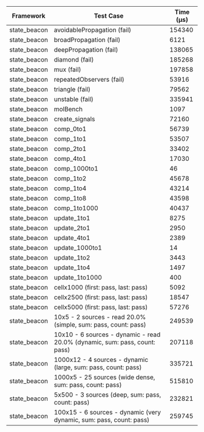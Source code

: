 | Framework | Test Case | Time (μs) |
| --- | --- | --- |
| state_beacon | avoidablePropagation (fail) | 154340 |
| state_beacon | broadPropagation (fail) | 6121 |
| state_beacon | deepPropagation (fail) | 138065 |
| state_beacon | diamond (fail) | 185268 |
| state_beacon | mux (fail) | 197858 |
| state_beacon | repeatedObservers (fail) | 53916 |
| state_beacon | triangle (fail) | 79562 |
| state_beacon | unstable (fail) | 335941 |
| state_beacon | molBench | 1097 |
| state_beacon | create_signals | 72160 |
| state_beacon | comp_0to1 | 56739 |
| state_beacon | comp_1to1 | 53507 |
| state_beacon | comp_2to1 | 33402 |
| state_beacon | comp_4to1 | 17030 |
| state_beacon | comp_1000to1 | 46 |
| state_beacon | comp_1to2 | 45678 |
| state_beacon | comp_1to4 | 43214 |
| state_beacon | comp_1to8 | 43598 |
| state_beacon | comp_1to1000 | 40437 |
| state_beacon | update_1to1 | 8275 |
| state_beacon | update_2to1 | 2950 |
| state_beacon | update_4to1 | 2389 |
| state_beacon | update_1000to1 | 14 |
| state_beacon | update_1to2 | 3443 |
| state_beacon | update_1to4 | 1497 |
| state_beacon | update_1to1000 | 400 |
| state_beacon | cellx1000 (first: pass, last: pass) | 5092 |
| state_beacon | cellx2500 (first: pass, last: pass) | 18547 |
| state_beacon | cellx5000 (first: pass, last: pass) | 57276 |
| state_beacon | 10x5 - 2 sources - read 20.0% (simple, sum: pass, count: pass) | 249539 |
| state_beacon | 10x10 - 6 sources - dynamic - read 20.0% (dynamic, sum: pass, count: pass) | 207118 |
| state_beacon | 1000x12 - 4 sources - dynamic (large, sum: pass, count: pass) | 335721 |
| state_beacon | 1000x5 - 25 sources (wide dense, sum: pass, count: pass) | 515810 |
| state_beacon | 5x500 - 3 sources (deep, sum: pass, count: pass) | 232821 |
| state_beacon | 100x15 - 6 sources - dynamic (very dynamic, sum: pass, count: pass) | 259745 |
